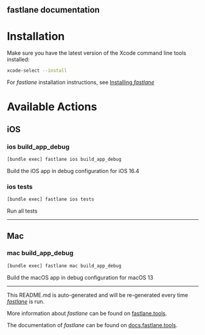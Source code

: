 fastlane documentation
----

# Installation

Make sure you have the latest version of the Xcode command line tools installed:

```sh
xcode-select --install
```

For _fastlane_ installation instructions, see [Installing _fastlane_](https://docs.fastlane.tools/#installing-fastlane)

# Available Actions

## iOS

### ios build_app_debug

```sh
[bundle exec] fastlane ios build_app_debug
```

Build the iOS app in debug configuration for iOS 16.4

### ios tests

```sh
[bundle exec] fastlane ios tests
```

Run all tests

----


## Mac

### mac build_app_debug

```sh
[bundle exec] fastlane mac build_app_debug
```

Build the macOS app in debug configuration for macOS 13

----

This README.md is auto-generated and will be re-generated every time [_fastlane_](https://fastlane.tools) is run.

More information about _fastlane_ can be found on [fastlane.tools](https://fastlane.tools).

The documentation of _fastlane_ can be found on [docs.fastlane.tools](https://docs.fastlane.tools).
